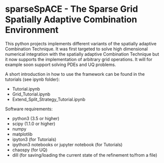 # sparseSpACE - The Sparse Grid Spatially Adaptive Combination Environment

This python projects implements different variants of the spatially adaptive Combination Technique. 
It was first targeted to solve high dimensional numerical integration with the spatially adaptive Combination Technique but it now supports the implementation of arbitrary grid operations.
It will for example soon support solving PDEs and UQ problems.

A short introduction in how to use the framework can be found in the tutorials (see ipynb folder):
- Tutorial.ipynb
- Grid_Tutorial.ipynb
- Extend_Split_Strategy_Tutorial.ipynb

Software requirements:
- python3 (3.5 or higher)
- scipy (1.1.0 or higher)
- numpy
- matplotlib
- ipyton3 (for Tutorials)
- ipython3 notebooks or jupyter notebook (for Tutorials)
- chaospy (for UQ)
- dill (for saving/loading the current state of the refinement to/from a file)

